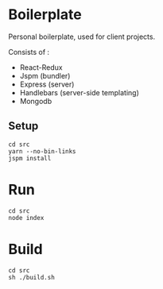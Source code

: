 # Boilerplate

Personal boilerplate, used for client projects.

Consists of :
- React-Redux
- Jspm (bundler)
- Express (server)
- Handlebars (server-side templating)
- Mongodb

## Setup

    cd src
    yarn --no-bin-links
    jspm install

# Run

    cd src
    node index

# Build

    cd src
    sh ./build.sh
